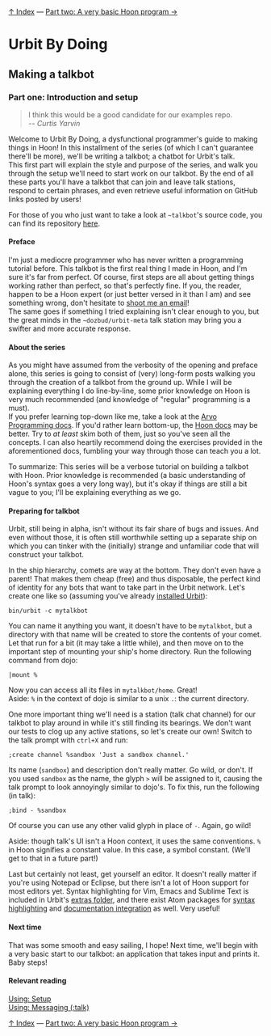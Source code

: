 [↑ Index](../README.md) — [Part two: A very basic Hoon program →](2.md)

# Urbit By Doing
## Making a talkbot
### Part one: Introduction and setup

> I think this would be a good candidate for our examples repo.  
-- *Curtis Yarvin*

Welcome to Urbit By Doing, a dysfunctional programmer's guide to making things in Hoon! In this installment of the series (of which I can't guarantee there'll be more), we'll be writing a talkbot; a chatbot for Urbit's talk.  
This first part will explain the style and purpose of the series, and walk you through the setup we'll need to start work on our talkbot. By the end of all these parts you'll have a talkbot that can join and leave talk stations, respond to certain phrases, and even retrieve useful information on GitHub links posted by users!

For those of you who just want to take a look at `~talkbot`'s source code, you can find its repository [here](https://github.com/Fang-/talkbot).

#### Preface

I'm just a mediocre programmer who has never written a programming tutorial before. This talkbot is the first real thing I made in Hoon, and I'm sure it's far from perfect. Of course, first steps are all about getting things working rather than perfect, so that's perfectly fine. If you, the reader, happen to be a Hoon expert (or just better versed in it than I am) and see something wrong, don't hesitate to [shoot me an email](mailto:fang@fang.io)!  
The same goes if something I tried explaining isn't clear enough to you, but the great minds in the `~dozbud/urbit-meta` talk station may bring you a swifter and more accurate response.

#### About the series

As you might have assumed from the verbosity of the opening and preface alone, this series is going to consist of (very) long-form posts walking you through the creation of a talkbot from the ground up. While I will be explaining everything I do line-by-line, some prior knowledge on Hoon is very much recommended (and knowledge of "regular" programming is a must).  
If you prefer learning top-down like me, take a look at the [Arvo Programming docs](http://urbit.org/docs/arvo/). If you'd rather learn bottom-up, the [Hoon docs](http://urbit.org/docs/hoon/) may be better. Try to *at least* skim both of them, just so you've seen all the concepts. I can also heartily recommend doing the exercises provided in the aforementioned docs, fumbling your way through those can teach you a lot.

To summarize: This series will be a verbose tutorial on building a talkbot with Hoon. Prior knowledge is recommended (a basic understanding of Hoon's syntax goes a very long way), but it's okay if things are still a bit vague to you; I'll be explaining everything as we go.

#### Preparing for talkbot

Urbit, still being in alpha, isn't without its fair share of bugs and issues. And even without those, it is often still worthwhile setting up a separate ship on which you can tinker with the (initially) strange and unfamiliar code that will construct your talkbot.

In the ship hierarchy, comets are way at the bottom. They don't even have a parent! That makes them cheap (free) and thus disposable, the perfect kind of identity for any bots that want to take part in the Urbit network. Let's create one like so (assuming you've already [installed Urbit](http://urbit.org/docs/using/install/)):

```
bin/urbit -c mytalkbot
```

You can name it anything you want, it doesn't have to be `mytalkbot`, but a directory with that name will be created to store the contents of your comet. Let that run for a bit (it may take a little while), and then move on to the important step of mounting your ship's home directory. Run the following command from dojo:

```
|mount %
```

Now you can access all its files in `mytalkbot/home`. Great!  
Aside: `%` in the context of dojo is similar to a unix `.`: the current directory.

One more important thing we'll need is a station (talk chat channel) for our talkbot to play around in while it's still finding its bearings. We don't want our tests to clog up any active stations, so let's create our own! Switch to the talk prompt with `ctrl+X` and run:

```
;create channel %sandbox 'Just a sandbox channel.'
```

Its name (`sandbox`) and description don't really matter. Go wild, or don't. If you used `sandbox` as the name, the glyph `>` will be assigned to it, causing the talk prompt to look annoyingly similar to dojo's. To fix this, run the following (in talk):

```
;bind - %sandbox
```

Of course you can use any other valid glyph in place of `-`. Again, go wild!

Aside: though talk's UI isn't a Hoon context, it uses the same conventions. `%` in Hoon signifies a constant value. In this case, a symbol constant. (We'll get to that in a future part!)

Last but certainly not least, get yourself an editor. It doesn't really matter if you're using Notepad or Eclipse, but there isn't a lot of Hoon support for most editors yet. Syntax highlighting for Vim, Emacs and Sublime Text is included in Urbit's [extras folder](https://github.com/urbit/urbit/tree/master/extras), and there exist Atom packages for [syntax highlighting](https://github.com/yonilevy/language-hoon) and [documentation integration](https://github.com/yonilevy/hoon-assist) as well. Very useful!

#### Next time

That was some smooth and easy sailing, I hope! Next time, we'll begin with a very basic start to our talkbot: an application that takes input and prints it. Baby steps!

#### Relevant reading

[Using: Setup](http://urbit.org/docs/using/setup/)  
[Using: Messaging (:talk)](http://urbit.org/docs/using/messaging/)

[↑ Index](../README.md) — [Part two: A very basic Hoon program →](2.md)

